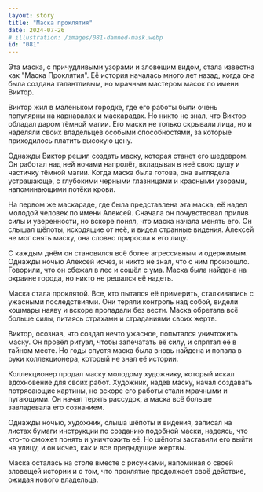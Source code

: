 ```yaml
---
layout: story
title: "Маска проклятия"
date: 2024-07-26
# illustration: /images/081-damned-mask.webp
id: "081"
---
```


Эта маска, с причудливыми узорами и зловещим видом, стала известна как "Маска Проклятия". Её история началась много лет назад, когда она была создана талантливым, но мрачным мастером масок по имени Виктор.

Виктор жил в маленьком городке, где его работы были очень популярны на карнавалах и маскарадах. Но никто не знал, что Виктор обладал даром тёмной магии. Его маски не только скрывали лица, но и наделяли своих владельцев особыми способностями, за которые приходилось платить высокую цену.

Однажды Виктор решил создать маску, которая станет его шедевром. Он работал над ней ночами напролёт, вкладывая в неё свою душу и частичку тёмной магии. Когда маска была готова, она выглядела устрашающе, с глубокими черными глазницами и красными узорами, напоминающими потёки крови.

На первом же маскараде, где была представлена эта маска, её надел молодой человек по имени Алексей. Сначала он почувствовал прилив силы и уверенности, но вскоре понял, что маска начала менять его. Он слышал шёпоты, исходящие от неё, и видел странные видения. Алексей не мог снять маску, она словно приросла к его лицу.

С каждым днём он становился всё более агрессивным и одержимым. Однажды ночью Алексей исчез, и никто не знал, что с ним произошло. Говорили, что он сбежал в лес и сошёл с ума. Маска была найдена на окраине города, но никто не решался её надеть.

Маска стала проклятой. Все, кто пытался её примерить, сталкивались с ужасными последствиями. Они теряли контроль над собой, видели кошмары наяву и вскоре пропадали без вести. Маска обретала всё больше силы, питаясь страхами и страданиями своих жертв.

Виктор, осознав, что создал нечто ужасное, попытался уничтожить маску. Он провёл ритуал, чтобы запечатать её силу, и спрятал её в тайном месте. Но годы спустя маска была вновь найдена и попала в руки коллекционера, который не знал её истории.

Коллекционер продал маску молодому художнику, который искал вдохновение для своих работ. Художник, надев маску, начал создавать потрясающие картины, но вскоре его работы стали мрачными и пугающими. Он начал терять рассудок, а маска всё больше завладевала его сознанием.

Однажды ночью, художник, слыша шёпоты и видения, записал на листах бумаги инструкции по созданию подобной маски, надеясь, что кто-то сможет понять и уничтожить её. Но шёпоты заставили его выйти на улицу, и он исчез, как и все предыдущие жертвы.

Маска осталась на столе вместе с рисунками, напоминая о своей зловещей истории и о том, что проклятие продолжает своё действие, ожидая нового владельца.